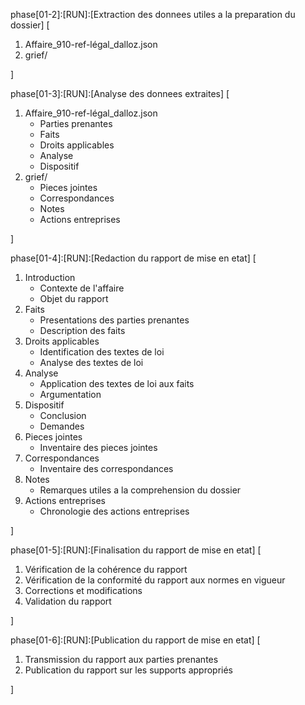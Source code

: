 phase[01-2]:[RUN]:[Extraction des donnees utiles a la preparation du dossier] [

1. Affaire_910-ref-légal\_dalloz.json
2. grief/

]

phase[01-3]:[RUN]:[Analyse des donnees extraites] [

1. Affaire_910-ref-légal\_dalloz.json
	* Parties prenantes
	* Faits
	* Droits applicables
	* Analyse
	* Dispositif
2. grief/
	* Pieces jointes
	* Correspondances
	* Notes
	* Actions entreprises

]

phase[01-4]:[RUN]:[Redaction du rapport de mise en etat] [

1. Introduction
	* Contexte de l'affaire
	* Objet du rapport
2. Faits
	* Presentations des parties prenantes
	* Description des faits
3. Droits applicables
	* Identification des textes de loi
	* Analyse des textes de loi
4. Analyse
	* Application des textes de loi aux faits
	* Argumentation
5. Dispositif
	* Conclusion
	* Demandes
6. Pieces jointes
	* Inventaire des pieces jointes
7. Correspondances
	* Inventaire des correspondances
8. Notes
	* Remarques utiles a la comprehension du dossier
9. Actions entreprises
	* Chronologie des actions entreprises

]

phase[01-5]:[RUN]:[Finalisation du rapport de mise en etat] [

1. Vérification de la cohérence du rapport
2. Vérification de la conformité du rapport aux normes en vigueur
3. Corrections et modifications
4. Validation du rapport

]

phase[01-6]:[RUN]:[Publication du rapport de mise en etat] [

1. Transmission du rapport aux parties prenantes
2. Publication du rapport sur les supports appropriés

]